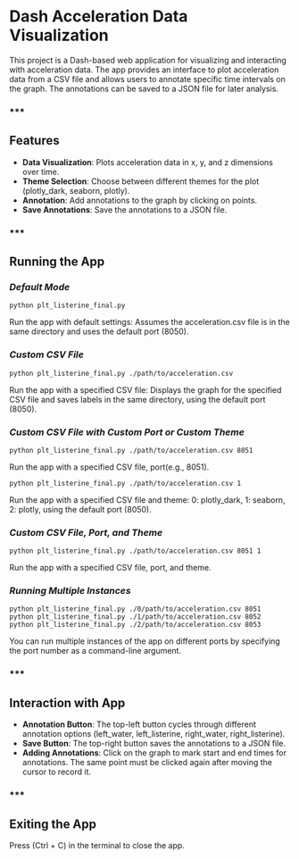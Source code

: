 # **Dash Acceleration Data Visualization**

This project is a Dash-based web application for visualizing and interacting with acceleration data. The app provides an interface to plot acceleration data from a CSV file and allows users to annotate specific time intervals on the graph. The annotations can be saved to a JSON file for later analysis.

### ***

## **Features**

- **Data Visualization**: Plots acceleration data in x, y, and z dimensions over time.
- **Theme Selection**: Choose between different themes for the plot (plotly_dark, seaborn, plotly).
- **Annotation**: Add annotations to the graph by clicking on points.
- **Save Annotations**: Save the annotations to a JSON file.

### ***

## **Running the App**

### ***Default Mode***

`python plt_listerine_final.py`

Run the app with default settings: Assumes the acceleration.csv file is in the same directory and uses the default port (8050).

### ***Custom CSV File***

`python plt_listerine_final.py ./path/to/acceleration.csv`

Run the app with a specified CSV file: Displays the graph for the specified CSV file and saves labels in the same directory, using the default port (8050).

### ***Custom CSV File with Custom Port or Custom Theme***

`python plt_listerine_final.py ./path/to/acceleration.csv 8051`

Run the app with a specified CSV file, port(e.g., 8051).

`python plt_listerine_final.py ./path/to/acceleration.csv 1`

Run the app with a specified CSV file and theme: 0: plotly_dark, 1: seaborn, 2: plotly, using the default port (8050).

### ***Custom CSV File, Port, and Theme***

`python plt_listerine_final.py ./path/to/acceleration.csv 8051 1`

Run the app with a specified CSV file, port, and theme.

### ***Running Multiple Instances***

`python plt_listerine_final.py ./0/path/to/acceleration.csv 8051 
python plt_listerine_final.py ./1/path/to/acceleration.csv 8052 
python plt_listerine_final.py ./2/path/to/acceleration.csv 8053`

You can run multiple instances of the app on different ports by specifying the port number as a command-line argument.

### ***

## **Interaction with App**

- **Annotation Button**: The top-left button cycles through different annotation options (left_water, left_listerine, right_water, right_listerine).
- **Save Button**: The top-right button saves the annotations to a JSON file.
- **Adding Annotations**: Click on the graph to mark start and end times for annotations. The same point must be clicked again after moving the cursor to record it.

### ***

## **Exiting the App**

Press (Ctrl + C) in the terminal to close the app.

